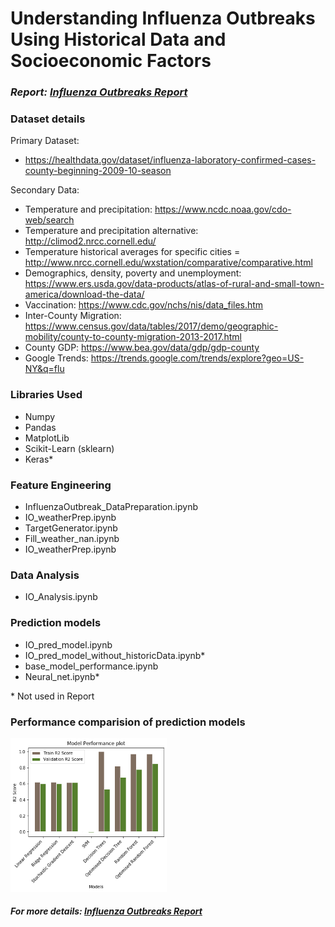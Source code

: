 
# Understanding Influenza Outbreaks Using Historical Data and Socioeconomic Factors

*<h3>Report: <a href="/DS_Influenza_Report.pdf">Influenza Outbreaks Report</a></h3>*

<h3>Dataset details</h3>

Primary Dataset: 

* https://healthdata.gov/dataset/influenza-laboratory-confirmed-cases-county-beginning-2009-10-season

Secondary Data:

* Temperature and precipitation: https://www.ncdc.noaa.gov/cdo-web/search
* Temperature and precipitation alternative: http://climod2.nrcc.cornell.edu/
* Temperature historical averages for specific cities = http://www.nrcc.cornell.edu/wxstation/comparative/comparative.html
* Demographics, density, poverty and unemployment: https://www.ers.usda.gov/data-products/atlas-of-rural-and-small-town-america/download-the-data/ 
* Vaccination: https://www.cdc.gov/nchs/nis/data_files.htm
* Inter-County Migration: https://www.census.gov/data/tables/2017/demo/geographic-mobility/county-to-county-migration-2013-2017.html
* County GDP: https://www.bea.gov/data/gdp/gdp-county 
* Google Trends: https://trends.google.com/trends/explore?geo=US-NY&q=flu

<h3>Libraries Used</h3>

* Numpy
* Pandas
* MatplotLib
* Scikit-Learn (sklearn)
* Keras*

<h3>Feature Engineering</h3>

* InfluenzaOutbreak_DataPreparation.ipynb
* IO_weatherPrep.ipynb
* TargetGenerator.ipynb
* Fill_weather_nan.ipynb
* IO_weatherPrep.ipynb

<h3>Data Analysis</h3>

* IO_Analysis.ipynb

<h3>Prediction models</h3>

* IO_pred_model.ipynb
* IO_pred_model_without_historicData.ipynb*
* base_model_performance.ipynb
* Neural_net.ipynb*	

\* Not used in Report

<h3> Performance comparision of prediction models </h3>
  <img src="/Plots/Model_Performance.png" height="246px" width="250px"">

*<h4>For more details: <a href="/DS_Influenza_Report.pdf">Influenza Outbreaks Report</a></h4>*
